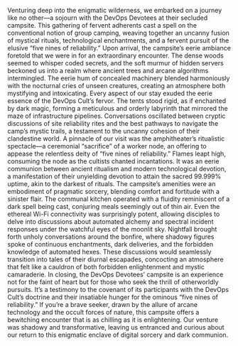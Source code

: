 Venturing deep into the enigmatic wilderness, we embarked on a journey like no other—a sojourn with the DevOps Devotees at their secluded campsite. This gathering of fervent adherents cast a spell on the conventional notion of group camping, weaving together an uncanny fusion of mystical rituals, technological enchantments, and a fervent pursuit of the elusive “five nines of reliability.”
Upon arrival, the campsite’s eerie ambiance foretold that we were in for an extraordinary encounter. The dense woods seemed to whisper coded secrets, and the soft murmur of hidden servers beckoned us into a realm where ancient trees and arcane algorithms intermingled. The eerie hum of concealed machinery blended harmoniously with the nocturnal cries of unseen creatures, creating an atmosphere both mystifying and intoxicating.
Every aspect of our stay exuded the eerie essence of the DevOps Cult’s fervor. The tents stood rigid, as if enchanted by dark magic, forming a meticulous and orderly labyrinth that mirrored the maze of infrastructure pipelines. Conversations oscillated between cryptic discussions of site reliability rites and the best pathways to navigate the camp’s mystic trails, a testament to the uncanny cohesion of their clandestine world.
A pinnacle of our visit was the amphitheater’s ritualistic spectacle—a ceremonial “sacrifice” of a worker node, an offering to appease the relentless deity of “five nines of reliability.” Flames leapt high, consuming the node as the cultists chanted incantations. It was an eerie communion between ancient ritualism and modern technological devotion, a manifestation of their unyielding devotion to attain the sacred 99.999% uptime, akin to the darkest of rituals.
The campsite’s amenities were an embodiment of pragmatic sorcery, blending comfort and fortitude with a sinister flair. The communal kitchen operated with a fluidity reminiscent of a dark spell being cast, conjuring meals seemingly out of thin air. Even the ethereal Wi-Fi connectivity was surprisingly potent, allowing disciples to delve into discussions about automated alchemy and spectral incident responses under the watchful eyes of the moonlit sky.
Nightfall brought forth unholy conversations around the bonfire, where shadowy figures spoke of continuous enchantments, dark deliveries, and the forbidden knowledge of automated hexes. These discussions would seamlessly transition into tales of their diurnal escapades, concocting an atmosphere that felt like a cauldron of both forbidden enlightenment and mystic camaraderie.
In closing, the DevOps Devotees’ campsite is an experience not for the faint of heart but for those who seek the thrill of otherworldly pursuits. It’s a testimony to the covenant of its participants with the DevOps Cult’s doctrine and their insatiable hunger for the ominous “five nines of reliability.” If you’re a brave seeker, drawn by the allure of arcane technology and the occult forces of nature, this campsite offers a bewitching encounter that is as chilling as it is enlightening. Our venture was shadowy and transformative, leaving us entranced and curious about our return to this enigmatic enclave of digital sorcery and dark communion.